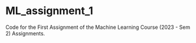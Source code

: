 # ML_assignment_1

Code for the First Assignment of the Machine Learning Course (2023 - Sem 2) Assignments.

